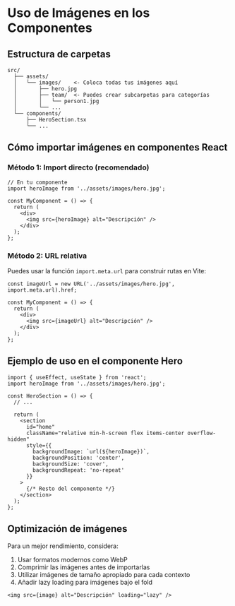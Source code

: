 # Uso de Imágenes en los Componentes

## Estructura de carpetas
```
src/
  ├── assets/
  │   └── images/    <- Coloca todas tus imágenes aquí
  │       ├── hero.jpg
  │       ├── team/  <- Puedes crear subcarpetas para categorías
  │       │   └── person1.jpg
  │       └── ...
  └── components/
      ├── HeroSection.tsx
      └── ...
```

## Cómo importar imágenes en componentes React

### Método 1: Import directo (recomendado)
```tsx
// En tu componente
import heroImage from '../assets/images/hero.jpg';

const MyComponent = () => {
  return (
    <div>
      <img src={heroImage} alt="Descripción" />
    </div>
  );
};
```

### Método 2: URL relativa
Puedes usar la función `import.meta.url` para construir rutas en Vite:

```tsx
const imageUrl = new URL('../assets/images/hero.jpg', import.meta.url).href;

const MyComponent = () => {
  return (
    <div>
      <img src={imageUrl} alt="Descripción" />
    </div>
  );
};
```

## Ejemplo de uso en el componente Hero

```tsx
import { useEffect, useState } from 'react';
import heroImage from '../assets/images/hero.jpg';

const HeroSection = () => {
  // ...
  
  return (
    <section 
      id="home" 
      className="relative min-h-screen flex items-center overflow-hidden"
      style={{
        backgroundImage: `url(${heroImage})`,
        backgroundPosition: 'center',
        backgroundSize: 'cover',
        backgroundRepeat: 'no-repeat'
      }}
    >
      {/* Resto del componente */}
    </section>
  );
};
```

## Optimización de imágenes

Para un mejor rendimiento, considera:

1. Usar formatos modernos como WebP
2. Comprimir las imágenes antes de importarlas
3. Utilizar imágenes de tamaño apropiado para cada contexto
4. Añadir lazy loading para imágenes bajo el fold

```tsx
<img src={image} alt="Descripción" loading="lazy" />
``` 